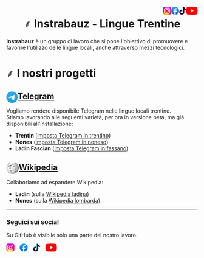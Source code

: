 <a href="https://www.youtube.com/@instrabauz-linguetrentine3503"><img align="right" src="https://raw.githubusercontent.com/instrabauz/.github/main/images/youtube.svg" height="21px"/></a>
<a href="https://www.tiktok.com/@instrabauz"><img align="right" src="https://raw.githubusercontent.com/instrabauz/.github/main/images/tiktok.svg" height="21px"/></a> 
<a href="https://www.facebook.com/instrabauz"><img align="right" src="https://raw.githubusercontent.com/instrabauz/.github/main/images/facebook.svg" height="21px"/></a>
<a href="https://instagram.com/instrabauz"><img align="right" src="https://raw.githubusercontent.com/instrabauz/.github/main/images/instagram.svg" height="21px"/></a> 

<h1 align="center">
⸙ Instrabauz - Lingue Trentine
</h1>

**Instrabauz** è un gruppo di lavoro che si pone l'obiettivo di promuovere e favorire l'utilizzo delle lingue locali, anche attraverso mezzi tecnologici.

# ⸙ I nostri progetti

## <a href="https://github.com/instrabauz/telegram-translations"><img align="left" src="https://raw.githubusercontent.com/instrabauz/.github/main/images/telegram.svg" height="30px"/>Telegram</a>
Vogliamo rendere disponibile Telegram nelle lingue locali trentine.\
Stiamo lavorando alle seguenti varietà, per ora in versione beta, ma già disponibili all'installazione:
- **Trentin** ([imposta Telegram in trentino](https://t.me/setlanguage/trntn))
- **Nones** ([imposta Telegram in noneso](https://t.me/setlanguage/noneso))
- **Ladin Fascian** ([imposta Telegram in fassano](https://t.me/setlanguage/fascian))

## <a href="https://github.com/instrabauz/wikipedia"><img align="left" src="https://raw.githubusercontent.com/instrabauz/.github/main/images/wikipedia.svg" height="30px"/>Wikipedia</a>
Collaboriamo ad espandere Wikipedia:
- **Ladin** (sulla [Wikipedia ladina](https://lld.wikipedia.org))
- **Nones** (sulla [Wikipedia lombarda](https://lmo.wikipedia.org/wiki/Wikipedia:Wikipedia_par_n%C3%B2nes_e_solander))

---
### Seguici sui social
Su GitHub è visibile solo una parte del nostro lavoro.

<a href="https://instagram.com/instrabauz"><img src="https://raw.githubusercontent.com/instrabauz/.github/main/images/instagram.svg" height="21px"/></a> <a href="https://www.facebook.com/instrabauz"><img src="https://raw.githubusercontent.com/instrabauz/.github/main/images/facebook.svg" height="21px"/></a> <a href="https://www.tiktok.com/@instrabauz"><img src="https://raw.githubusercontent.com/instrabauz/.github/main/images/tiktok.svg" height="21px"/></a> <a href="https://www.youtube.com/@instrabauz-linguetrentine3503"><img src="https://raw.githubusercontent.com/instrabauz/.github/main/images/youtube.svg" height="21px"/></a>
